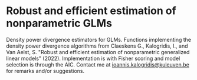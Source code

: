 # Robust and efficient estimation of nonparametric GLMs
Density power divergence estimators for GLMs.
Functions implementing the density power divergence algorithms from Claeskens G., Kalogridis, I., and Van Aelst, S. "Robust and efficient estimation of nonparametric generalized linear models" (2022).
Implementation is with Fisher scoring and model selection is through the AIC.
Contact me at ioannis.kalogridis@kuleuven.be for remarks and/or suggestions.
